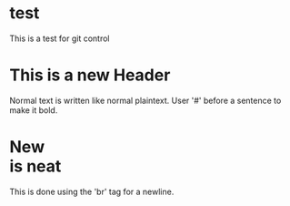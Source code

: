 # test
This is a test for git control

# This is a new Header
Normal text is written like normal plaintext. User '#' before a sentence to make it bold.




# New <br /> is neat
This is done using the 'br' tag for a newline.
 

